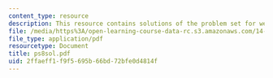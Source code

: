 ```yaml
---
content_type: resource
description: This resource contains solutions of the problem set for week 8.
file: /media/https%3A/open-learning-course-data-rc.s3.amazonaws.com/14-30-introduction-to-statistical-method-in-economics-spring-2006/2ffaeff1f9f5695b66bd72bfe0d4814f_ps8sol.pdf
file_type: application/pdf
resourcetype: Document
title: ps8sol.pdf
uid: 2ffaeff1-f9f5-695b-66bd-72bfe0d4814f
---
```

